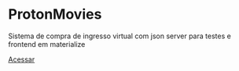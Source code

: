 # ProtonMovies
Sistema de compra de ingresso virtual com json server para testes e frontend em materialize

[Acessar]()
